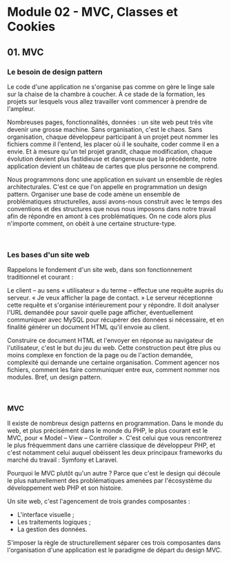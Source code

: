 # Module 02 - MVC, Classes et Cookies

## 01. MVC

### Le besoin de design pattern

Le code d'une application ne s'organise pas comme on gère le linge sale sur la chaise de la chambre à coucher. À ce stade de la formation, les projets sur lesquels vous allez travailler vont commencer à prendre de l'ampleur.

Nombreuses pages, fonctionnalités, données : un site web peut très vite devenir une grosse machine. Sans organisation, c'est le chaos. Sans organisation, chaque développeur participant à un projet peut nommer les fichiers comme il l'entend, les placer où il le souhaite, coder comme il en a envie. Et à mesure qu'un tel projet grandit, chaque modification, chaque évolution devient plus fastidieuse et dangereuse que la précédente, notre application devient un château de cartes que plus personne ne comprend.

Nous programmons donc une application en suivant un ensemble de règles architecturales. C'est ce que l'on appelle en programmation un design pattern. Organiser une base de code amène un ensemble de problématiques structurelles, aussi avons-nous construit avec le temps des conventions et des structures que nous nous imposons dans notre travail afin de répondre en amont à ces problématiques. On ne code alors plus n'importe comment, on obéit à une certaine structure-type.

&nbsp;

### Les bases d'un site web

Rappelons le fondement d'un site web, dans son fonctionnement traditionnel et courant :

Le client – au sens « utilisateur » du terme – effectue une requête auprès du serveur. « Je veux afficher la page de contact. » Le serveur réceptionne cette requête et s'organise intérieurement pour y répondre. Il doit analyser l'URL demandée pour savoir quelle page afficher, éventuellement communiquer avec MySQL pour récupérer des données si nécessaire, et en finalité générer un document HTML qu'il envoie au client.

Construire ce document HTML et l'envoyer en réponse au navigateur de l'utilisateur, c'est le but du jeu du web. Cette construction peut être plus ou moins complexe en fonction de la page ou de l'action demandée, complexité qui demande une certaine organisation. Comment agencer nos fichiers, comment les faire communiquer entre eux, comment nommer nos modules. Bref, un design pattern.

&nbsp;

### MVC

Il existe de nombreux design patterns en programmation. Dans le monde du web, et plus précisément dans le monde du PHP, le plus courant est le MVC, pour « Model – View – Controller ». C'est celui que vous rencontrerez le plus fréquemment dans une carrière classique de développeur PHP, et c'est notamment celui auquel obéissent les deux principaux frameworks du marché du travail : Symfony et Laravel.

Pourquoi le MVC plutôt qu'un autre ? Parce que c'est le design qui découle le plus naturellement des problématiques amenées par l'écosystème du développement web PHP et son histoire.

Un site web, c'est l'agencement de trois grandes composantes :

- L'interface visuelle ;
- Les traitements logiques ;
- La gestion des données.

S'imposer la règle de structurellement séparer ces trois composantes dans l'organisation d'une application est le paradigme de départ du design MVC.

